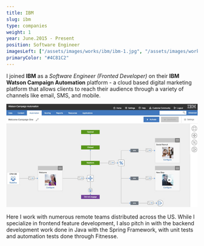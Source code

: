```yaml
---
title: IBM
slug: ibm
type: companies
weight: 1
year: June.2015 - Present
position: Software Engineer
imagesLeft: ["/assets/images/works/ibm/ibm-1.jpg", "/assets/images/works/ibm/ibm-2.jpg", "/assets/images/works/ibm/ibm-4.jpg"]
primaryColor: "#4C81C2"
---
```

I joined **IBM** as a *Software Engineer (Fronted Developer)* on their **IBM Watson Campaign Automation** platform - a cloud based digital marketing platform that allows clients to reach their audience through a variety of channels like email, SMS, and mobile.

![IBM Watson Campaign Automation](/assets/images/works/ibm/ibm-wca.jpg)

Here I work with numerous remote teams distributed across the US. While I specialize in frontend feature development, I also pitch in with the backend development work done in Java with the Spring Framework, with unit tests and automation tests done through Fitnesse.